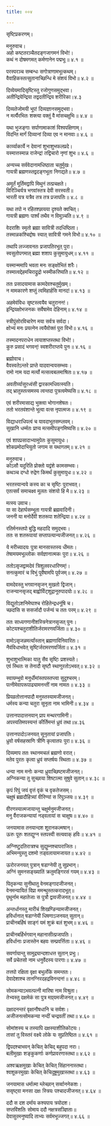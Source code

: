 ```yaml
---
title: ००४

---
```

सृष्टिप्रकरणम्।  
  
मनुरुवाच।  
अहो कष्टतरञ्चैतदङ्गजागमनं विभो!।  
कथं न दोषमगमत् कर्मणानेन पद्मभूः॥ ४.१ ॥  
  
परस्परञ्च सम्बन्धः सगोत्राणामभूत्कथम्।  
वैवाहिकस्तत्सुतानाच्छिन्धि मे संशयं विभो॥ ४.२ ॥  
  
दिव्येयमादिसृष्टिस्तु रजोगुणसमुद्भवा।  
अतीन्द्रियेन्द्रिया तद्वदतीन्द्रिय शरीरिका।४.३  
  
दिव्यतेजोमयी भूप! दिव्यज्ञानसमुद्भवा।  
न मर्त्यैरभितः शक्त्या वक्तुं वै मांसचक्षुभिः॥ ४.४ ॥  
  
यथा भुजङ्गाः सर्पाणामाकाशं विश्वपक्षिणाम्।  
विदन्ति मार्गं दिव्यानां दिव्या एव न मानवाः॥ ४.६ ॥  
  
कार्य्याकार्ये न देवानां शुभाशुभफलप्रदे।  
यस्मात्तस्मान्न राजेन्द्र! तद्विचारो नृणां शुभः॥ ४.६ ॥  
  
अन्यच्च सर्ववेदानामधिष्ठाता चतुर्मुखः।  
गायत्री ब्रह्मणस्तद्वदङ्गभूता निगद्यते॥ ४.७ ॥  
  
अमूर्तं मूर्तिमद्वापि मिथुनं तत्प्रचक्षते।  
विरिञ्चिर्यत्र भगवांस्तत्र देवी सरस्वती॥  
भारती यत्र यत्रैव तत्र तत्र प्रजापतिः॥ ४.८ ॥  
  
यथा तपो न रहितश्छायया दृश्यते क्वचित्।  
गायत्री ब्रह्मणः पार्श्वं तथैव न विमुञ्चति॥ ४.९ ॥  
  
वेदराशिः स्मृतो ब्रह्मा सावित्री तदधिष्ठिता।  
तस्मान्नकश्चिद्दोषः स्यात् सावित्री गमने विभो॥ ४.१० ॥  
  
तथापि लज्जावनतः प्रजापतिरभूत् पुरा।  
स्वसुतोपगमात् ब्रह्मा शशाप कुसुमायुधम्॥ ४.११ ॥  
  
यस्मान्ममापि भवता मनः सङ्क्षोभितं शरैः।  
तस्मात्वद्देहमचिराद्रुद्रो भस्मीकरिष्यति॥ ४.१२ ॥  
  
ततः प्रसादयामास कामदेवश्चतुर्मुखम्।  
न मामकारणे शप्तुं त्वमिहार्हसि मानद!॥ ४.१३ ॥  
  
अहमेवंविधः सृष्टस्त्वयैव चतुरानन!।  
इन्द्रियक्षोभजनकः सर्वेषामेव देहिनाम्॥ ४.१४ ॥  
  
स्त्रीपुंसोरविचारेण मया सर्वत्र सर्वदा।  
क्षोभ्यं मनः प्रयत्नेन त्वयैवोक्तं पुरा विभो॥ ४.१६ ॥  
  
तस्मादनपराधेन त्वयाशप्तस्तथा विभो!।  
कुरु प्रसादं भगवन्! स्वशरीराप्तये पुनः॥ ४.१६ ॥  
  
ब्रह्मोवाच।  
वैवस्वतेऽन्तरे प्राप्ते यादवान्वयसम्भवः।  
रामो नाम यदा मर्त्यो मत्सत्वबलमाश्रितः॥ ४.१७ ॥  
  
अवतीर्य्यासुरध्वंसी द्वारकामधिवत्स्यति।  
तद्‌ भ्रातुस्तत्समस्य त्वन्तदा पुत्रत्वमेष्यसि॥ ४.१८ ॥  
  
एवं शरीरमासाद्य भुक्त्वा भोगानशेषतः।  
ततो भरतवंशान्ते भूत्वा वत्स नृपात्मजः॥ ४.१९ ॥  
  
विद्याधराधिपत्वं च यावदाभूतसम्प्लवम्।  
सुखानि धर्म्मतः प्राप्य मत्समीपङ्गमिष्यसि॥ ४.२० ॥  
  
एवं शापप्रसादाभ्यामुपेतः कुसुमायुधः।  
शोकप्रमोदाभियुतो जगाम स यथागतम्॥ ४.२१ ॥  
  
मनुरुवाच।  
कोऽसौ यदुरिति प्रोक्तो यद्वंशे कामसम्भवः।  
कथञ्च दग्धो रुद्रेण किमर्थं कुसुमायुधः॥ ४.२२ ॥  
  
भरतस्यान्वये कस्य का च सृष्टिः पुराभवत्।  
एतत्सर्वं समाचक्ष्व मूलतः संशयो हि मे॥ ४.२३ ॥  
  
मत्स्य उवाच।  
या सा देहार्घसम्भूता गायत्री ब्रह्मवादिनी।  
जननी या मनोर्देवी शतरूपा शतेन्द्रिया॥ ४.२४ ॥  
  
रतिर्मनस्तपो बुद्धि महदादि समुद्भवः।  
ततः स शतरूपायां सप्तापत्यान्यजीजनत्॥ ४.२६ ॥  
  
ये मरीच्यादयः पुत्रा मानसास्तस्य धीमतः।  
तेषामयमभूल्लोकः सर्वज्ञानात्मकः पुरा॥ ४.२६ ॥  
  
ततोऽसृजद्वामदेवं त्रिशूलवरधारिणम्!।  
सनत्कुमारं च विभुं पूर्वेषामपि पूर्वजम्॥ ४.२७ ॥  
  
वामदेवस्तु भगवानसृजन् मुखतो द्विजान्।  
राजन्यानसृजद्‌ बाह्वोर्विट्‌शूद्रानूरुपादयोः॥ ४.२८ ॥  
  
विद्युतोऽशनिमेघाश्च रोहितेन्द्रधनूंषि च।  
च्छदांसि स ससर्जादौ पर्जन्यं च ततः परम्॥ ४.२९ ॥  
  
ततः साध्यगणानीशस्त्रिनेत्रानसृजत् पुनः।  
कोटयश्चतुराशीतिर्जरामरणवर्जिताः॥ ४.३० ॥  
  
वामोऽसृजन्नमर्त्यांस्तान् ब्रह्मणाविनिवारितः।  
नैवंविधाभवेत् सृष्टिर्जरामरणवर्जिता॥ ४.३१ ॥  
  
शुभाशुभात्मिका यातु सैव सृष्टिः प्रशस्यते।  
एवं स्थितः स तेनादौ सृष्टौ स्थाणुरतोऽभवत्॥ ४.३२ ॥  
  
स्वायम्भुवो मनुर्धीमांस्तपस्तप्त्वा सुदुश्चरम्।  
पत्नीमेवापरूपाढ्यामनन्तीं नाम नामतः॥ ४.३३ ॥  
  
प्रियव्रतोत्तानपादौ मनुस्तस्यामजीजनत्।  
धर्मस्य कन्या चतुरा सूनृता नाम भामिनी॥ ४.३४ ॥  
  
उत्तानपादात्तनयान् प्राप मन्थरगामिनी।  
अपस्यतिमपस्यन्तं कीर्तिमन्तं ध्रुवं तथा॥४.३६  
  
उत्तानपादोऽजनयत् सूनृतायां प्रजापतिः।  
ध्रुवो वर्षसहस्राणि त्रीणि कृत्वातपः पुरा॥ ४.३६ ॥  
  
दिव्यमाप ततः स्थानमचलं ब्रह्मणो वरात्।  
मतेव पुरतः कृत्वा ध्रुवं सप्तर्षयः स्थिताः॥ ४.३७ ॥  
  
धन्या नाम मनोः कन्या ध्रुवाच्छिष्टमजीजनत्।  
अग्निकन्या तु सुच्छाया शिष्टात्मा सुषुवे सुतान्॥ ४.३८ ॥  
  
कृपं रिपुं जयं वृत्तं वृकं च वृकतेजसम्।  
चक्षुषं ब्रह्मदौहित्र्यां वीरिण्यां स रिपुञ्जयः॥ ४.३९ ॥  
  
वीरणस्यात्मजायान्तु चक्षुर्मनुमजीजनत्।  
मनु र्वैराजकन्यायां नड्‌वलायां स चाक्षुषः॥ ४.४० ॥  
  
जनयामास तनयान्दश शूरानकल्मषान्।  
ऊरुः पूरुः शतद्युग्न स्तपस्वी सत्यवाक्‌ हविः॥ ४.४१ ॥  
  
अग्निष्टुदतिरात्रश्च सुद्युम्नश्चापराजितः।  
अभिमन्युस्तु दशमो ऩड्वलायामजायत॥ ४.४२ ॥  
  
ऊरोरजनयत् पुत्रान् षडाग्नेयी तु सुप्रभान्।  
अग्निं सुमनसङ्ख्यातिं क्रतुमङ्गिरसं गयम्॥ ४.४३ ॥  
  
पितृकन्या सुनीथातु वेनमङ्गादजीजनत्।  
वेनमन्यायितं विप्रा ममन्थुस्तत्करादभूत्॥  
पृथुर्नाम महातेजाः स पुत्रौ द्वावजीजनत्॥ ४.४४ ॥  
  
अन्तर्धानस्तु मारीचं शिखण्डिन्यामजीजनत्।  
हविर्धानात् षडाग्नेयी धिषणाऽजनयत् सुतान्॥  
प्राचीनबर्हिषं साङ्गं यमं शुक्रं बलं शुभम्॥ ४.४६ ॥  
  
प्राचीनबर्हिर्भगवान् महानासीत्प्रजापतिः।  
हविर्धानाः प्रजास्तेन बहवः सम्प्रवर्त्तिताः॥ ४.४६ ॥  
  
सवर्णायान्तु सामुद्र्यान्दशाधत्त सुतान्‌ प्रभुः।  
सर्वे प्रचेतसो नाम धनुर्वेदस्य पारगाः॥ ४.४७ ॥  
  
तत्तपो रक्षिता वृक्षा बभुर्लोके समन्ततः।  
देवादेशाश्च तानग्निरदहद्रविनन्दन!॥ ४.४८ ॥  
  
सोमकन्याऽभवत्पत्नी मारिषा नाम विश्रुता।  
तेभ्यस्तु दक्षमेकं सा पुत्र मग्र्‌यमजीजनत्॥ ४.४९ ॥  
  
दक्षादनन्तरं वृक्षानौषधानि च सर्वशः।  
अजीजनत्सोमकन्या नन्दीं चन्द्रवतीं तथा॥ ४.६० ॥  
  
सोमांशस्य च तस्यापि दक्षस्याशीतिकोटयः।  
तासां तु विस्तरं वक्ष्ये लोके यः सुप्रतिष्ठितः॥ ४.६१ ॥  
  
द्विपदश्चाभवन् केचित् केचिद्‌ बहुपदा नराः।  
बलीमुखाः शङ्कुकर्णाः कर्णप्रावरणास्तथा॥ ४.६२ ॥  
  
अश्वऋक्षमुखाः केचित् केचित् सिंहाननास्तथा।  
श्वशूकरमुखाः केचित् केचिदुष्ट्रमुखास्तथा॥ ४.६३ ॥  
  
जनयामास धर्मात्मा म्लेच्छान् सर्व्वाननेकशः।  
ससृष्ट्वा मनसा दक्षः स्त्रियः पश्चादजीजनत्॥ ४.६४ ॥  
  
ददौ स दश दर्माय कश्यपाय त्रयोदश।  
सप्तविंशतिः सोमाय ददौ नक्षत्रसञ्ज्ञिताः॥  
देवासुरमनुष्यादि ताभ्यः सर्वमभूज्जगत्॥ ४.६६ ॥